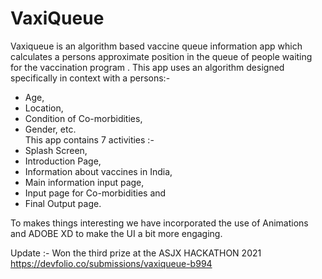 # VaxiQueue

Vaxiqueue is an algorithm based vaccine queue information app which calculates a persons approximate position in the queue of people waiting for the vaccination program . This app uses an algorithm designed specifically in context with a persons:-  
* Age,  
* Location,  
* Condition of Co-morbidities,  
* Gender, etc.  
This app contains 7 activities :-  
* Splash Screen,  
* Introduction Page,  
* Information about vaccines in India,  
* Main information input page,  
* Input page for Co-morbidities and  
* Final Output page.  
      
To makes things interesting we have incorporated the use of Animations and ADOBE XD to make the UI a bit more engaging.  
  
  
Update :- Won the third prize at the ASJX HACKATHON 2021  
https://devfolio.co/submissions/vaxiqueue-b994  
